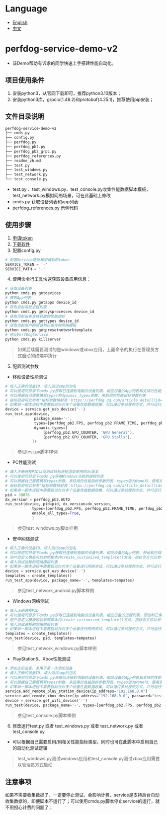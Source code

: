 # Language
- [English](readme.md)
- [中文](readme_zh.md)

# perfdog-service-demo-v2
+ 该Demo帮助有诉求的同学快速上手搭建性能自动化。

## 项目使用条件
1. 安装python3，从官网下载即可，推荐python3.10版本；
2. 安装python3库，grpcio(1.48.2)和protobuf(4.25.1)，推荐使用pip安装；

## 文件目录说明
```bash
perfdog-service-demo-v2  
├── cmds.py
├── config.py
├── perfdog.py
├── perfdog_pb2.py
├── perfdog_pb2_grpc.py
├── perfdog_references.py
├── readme_zh.md
├── test.py
├── test_windows.py
├── test_network.py
└── test_console.py
```
- test.py 、test_windows.py、test_console.py收集性能数据脚本模板，test_network.py模拟网络场景，可在此基础上修改
- cmds.py 获取设备列表和app列表
- perfdog_references.py 示例代码

## 使用步骤
1. [申请token](https://perfdog.qq.com/article_detail?id=10144&issue_id=0&plat_id=2)
2. [下载软件](https://perfdog.qq.com/perfdogservice)
3. 配置config.py
```python
# 配置Service路径和申请到的token
SERVICE_TOKEN = '-'
SERVICE_PATH = '-'
```
4. 使用命令行工具快速获取设备应用信息：
```python
# 获取设备列表
python cmds.py getdevices
# 获取App列表
python cmds.py getapps device_id
# 获取当前系统进程列表
python cmds.py getsysprocesses device_id
# 获取当前设备支持获取的性能指标
python cmds.py gettypes device_id
# 获取当前用户的预设和已保存的网络模板
python cmds.py getpresetnetworktemplate
# 停止PerfDogService
python cmds.py killserver
```

> 如果后续需要测试的是windows或xbox应用，上面命令的执行在管理员方式启动的终端中执行

5. 配置测试参数
+ 移动设备性能测试
```python
# 填入正确的设备ID，填入测试app的包名
# 可以使用同目录下cmds.py获取已连接到电脑的设备列表、相应设备的App列表和支持的性能指标
# 可以根据自己需要填写types和dynamic_types参数，来启用的性能指标参数列表
# 指标启用可以参考"指标参数映射表：https://perfdog.qq.com/article_detail?id=10210&issue_id=0&plat_id=2"
# 如果单一脚本进程中需要启动针对多个设备性能数据收集，可以通过多线程的方式，并行运行多次run_test_app函数
device = service.get_usb_device('-')
run_test_app(device,
             package_name='-',
             types=[perfdog_pb2.FPS, perfdog_pb2.FRAME_TIME, perfdog_pb2.CPU_USAGE, perfdog_pb2.MEMORY],
             dynamic_types=[
                 (perfdog_pb2.GPU_COUNTER, 'GPU General'),
                 (perfdog_pb2.GPU_COUNTER, 'GPU Stalls'),
            ])
```

> 参见test.py脚本样例
> 

+ PC性能测试
```python
# 填入正确进程PID以及测试目标进程渲染使用的dx版本
# 可以使用同目录下cmds.py获取Windows当前的进程列表
# 可以根据自己需要填写types参数，来启用的性能指标参数列表，types值为None时，使用当前设备已经开启的指标选项
# 指标启用可以参考"指标参数映射表：https://perfdog.qq.com/article_detail?id=10210&issue_id=0&plat_id=2"
# 如果单一脚本进程中需要启动针对多个设备性能数据收集，可以通过多线程的方式，并行运行多次run_test函数
pid = 30876
dx_version = perfdog_pb2.AUTO
run_test(device, pid=pid, dx_version=dx_version,
            types=[perfdog_pb2.FPS, perfdog_pb2.FRAME_TIME, perfdog_pb2.WINDOWS_CPU, perfdog_pb2.WINDOWS_MEMORY],
            enable_all_types=True,
            )
```

> 参见test_windows.py脚本样例
>

+ 安卓网络测试
```python
# 填入正确的设备ID，填入测试app的包名
# 可以使用同目录下cmds.py获取已连接到电脑的设备列表、相应设备的App列表、预设和已保存的网络模板
# 用户自定义模板可以参照脚本内create_customized_template()方法，指标含义可以参考 https://perfdog.qq.com/article_detail?id=10240&issue_id=0&plat_id=1
# 填入测试进程的网络模板列表
# 如果单一脚本进程中需要启动针对多个设备进行网络测试，可以通过多线程的方式，并行运行多次run_test_app函数
device = service.get_usb_device('-')
templates = create_templates()
run_test_app(device, package_name='-', templates=tempates)
```

> 参见test_network_android.py脚本样例
> 

+ Windows网络测试
```python
# 填入正确进程PID
# 可以使用同目录下cmds.py获取已连接到电脑的设备列表、相应设备的进程列表、预设和已保存的网络模板
# 用户自定义模板可以参照脚本内create_customized_template()方法，指标含义可以参考 https://perfdog.qq.com/article_detail?id=10240&issue_id=0&plat_id=1
# 填入测试进程的网络模板列表
# 如果单一脚本进程中需要启动针对多个设备进行网络测试，可以通过多线程的方式，并行运行多次run_test函数
templates = create_templates()
run_test(device, pid, templates=tempates)
```

> 参见test_network_windows.py脚本样例
> 

+ PlayStation5、Xbox性能测试
```python
# 添加主机设备，多用于第一次添加设备
# 填入正确的设备ID，填入测试app的包名
# 可以使用同目录下cmds.py获取已连接到电脑的设备列表、相应设备的App列表和支持的性能指标
# 可以根据自己需要填写types参数，来启用的性能指标参数列表，types值为None时，使用当前设备已经开启的指标选项
# 如果单一脚本进程中需要启动针对多个设备性能数据收集，可以通过多线程的方式，并行运行多次run_test函数
service.add_remote_play_station_device(ip_address="192.168.0.0")
service.add_remote_xbox_device(ip_address="192.168.0.0", password="test")
device = service.get_wifi_device('-')
run_test(device, package_name='-', types=[perfdog_pb2.FPS, perfdog_pb2.FRAME_TIME])
```

> 参见test_console.py脚本样例

6. 修改运行test.py 或者 test_windows.py 或者 test_network.py 或者 test_console.py
+ 可以根据自己需要启用/用相关性能指标类型，同时也可在此脚本中启用自己的自动化测试逻辑

> test_windows.py测试windows应用和test_console.py测试xbox应用需要以管理员方式启动
> 

## 注意事项
如果不需要收集数据了，一定要停止测试，会影响计费，service是支持后台自动收集数据的，即便脚本不运行了；可以使用cmds.py脚本停止service的运行，就不用担心计费的问题了；
